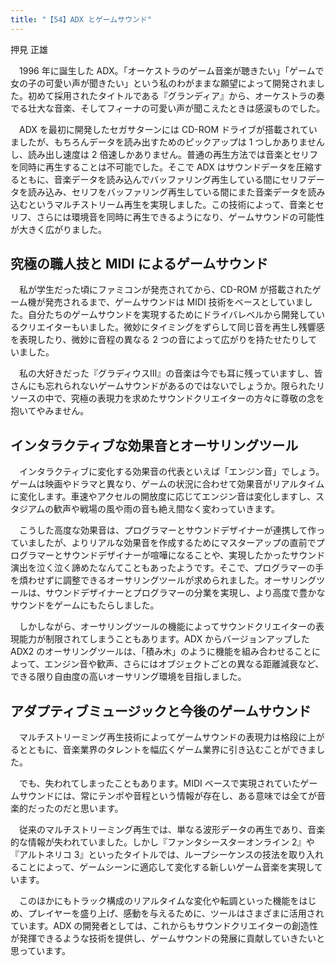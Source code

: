 ```yaml
---
title: "【54】ADX とゲームサウンド"
---
```



押見 正雄


　1996 年に誕生した ADX。「オーケストラのゲーム音楽が聴きたい」「ゲームで女の子の可愛い声が聞きたい」という私のわがままな願望によって開発されました。初めて採用されたタイトルである『グランディア』から、オーケストラの奏でる壮大な音楽、そしてフィーナの可愛い声が聞こえたときは感涙ものでした。

　ADX を最初に開発したセガサターンには CD-ROM ドライブが搭載されていましたが、もちろんデータを読み出すためのピックアップは 1 つしかありませんし、読み出し速度は 2 倍速しかありません。普通の再生方法では音楽とセリフを同時に再生することは不可能でした。そこで ADX はサウンドデータを圧縮するともに、音楽データを読み込んでバッファリング再生している間にセリフデータを読み込み、セリフをバッファリング再生している間にまた音楽データを読み込むというマルチストリーム再生を実現しました。この技術によって、音楽とセリフ、さらには環境音を同時に再生できるようになり、ゲームサウンドの可能性が大きく広がりました。

## 究極の職人技と MIDI によるゲームサウンド

　私が学生だった頃にファミコンが発売されてから、CD-ROM が搭載されたゲーム機が発売されるまで、ゲームサウンドは MIDI 技術をベースとしていました。自分たちのゲームサウンドを実現するためにドライバレベルから開発しているクリエイターもいました。微妙にタイミングをずらして同じ音を再生し残響感を表現したり、微妙に音程の異なる 2 つの音によって広がりを持たせたりしていました。

　私の大好きだった『グラディウスⅢ』の音楽は今でも耳に残っていますし、皆さんにも忘れられないゲームサウンドがあるのではないでしょうか。限られたリソースの中で、究極の表現力を求めたサウンドクリエイターの方々に尊敬の念を抱いてやみません。

## インタラクティブな効果音とオーサリングツール

　インタラクティブに変化する効果音の代表といえば「エンジン音」でしょう。ゲームは映画やドラマと異なり、ゲームの状況に合わせて効果音がリアルタイムに変化します。車速やアクセルの開放度に応じてエンジン音は変化しますし、スタジアムの歓声や戦場の風や雨の音も絶え間なく変わっていきます。

　こうした高度な効果音は、プログラマーとサウンドデザイナーが連携して作っていましたが、よりリアルな効果音を作成するためにマスターアップの直前でプログラマーとサウンドデザイナーが喧嘩になることや、実現したかったサウンド演出を泣く泣く諦めたなんてこともあったようです。そこで、プログラマーの手を煩わせずに調整できるオーサリングツールが求められました。オーサリングツールは、サウンドデザイナーとプログラマーの分業を実現し、より高度で豊かなサウンドをゲームにもたらしました。

　しかしながら、オーサリングツールの機能によってサウンドクリエイターの表現能力が制限されてしまうこともあります。ADX からバージョンアップした ADX2 のオーサリングツールは、「積み木」のように機能を組み合わせることによって、エンジン音や歓声、さらにはオブジェクトごとの異なる距離減衰など、できる限り自由度の高いオーサリング環境を目指しました。

## アダプティブミュージックと今後のゲームサウンド

　マルチストリーミング再生技術によってゲームサウンドの表現力は格段に上がるとともに、音楽業界のタレントを幅広くゲーム業界に引き込むことができました。

　でも、失われてしまったこともあります。MIDI ベースで実現されていたゲームサウンドには、常にテンポや音程という情報が存在し、ある意味では全てが音楽的だったのだと思います。

　従来のマルチストリーミング再生では、単なる波形データの再生であり、音楽的な情報が失われていました。しかし『ファンタシースターオンライン 2』や『アルトネリコ 3』といったタイトルでは、ループシーケンスの技法を取り入れることによって、ゲームシーンに適応して変化する新しいゲーム音楽を実現しています。

　このほかにもトラック構成のリアルタイムな変化や転調といった機能をはじめ、プレイヤーを盛り上げ、感動を与えるために、ツールはさまざまに活用されています。ADX の開発者としては、これからもサウンドクリエイターの創造性が発揮できるような技術を提供し、ゲームサウンドの発展に貢献していきたいと思っています。
